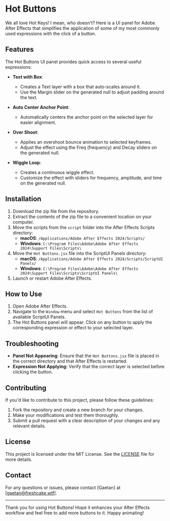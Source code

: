# Hot Buttons

We all love Hot Keys! I mean, who doesn't? Here is a UI panel for Adobe After Effects that simplifies the application of some of my most commonly used expressions with the click of a button.

## Features

The Hot Buttons UI panel provides quick access to several useful expressions:

- **Text with Box**: 
  - Creates a Text layer with a box that auto-scales around it.
  - Use the Margin slider on the generated null to adjust padding around the text.

- **Auto Center Anchor Point**: 
  - Automatically centers the anchor point on the selected layer for easier alignment.

- **Over Shoot**: 
  - Applies an overshoot bounce animation to selected keyframes.
  - Adjust the effect using the Freq (frequency) and Decay sliders on the generated null.

- **Wiggle Loop**: 
  - Creates a continuous wiggle effect.
  - Customize the effect with sliders for frequency, amplitude, and time on the generated null.

## Installation

1. Download the zip file from the repository.
2. Extract the contents of the zip file to a convenient location on your computer.
3. Move the scripts from the `script` folder into the After Effects Scripts directory:
   - **macOS**: `/Applications/Adobe After Effects 2024/Scripts/`
   - **Windows**: `C:\Program Files\Adobe\Adobe After Effects 2024\Support Files\Scripts\`
4. Move the `Hot Buttons.jsx` file into the ScriptUI Panels directory:
   - **macOS**: `/Applications/Adobe After Effects 2024/Scripts/ScriptUI Panels/`
   - **Windows**: `C:\Program Files\Adobe\Adobe After Effects 2024\Support Files\Scripts\ScriptUI Panels\`
5. Launch or restart Adobe After Effects.

## How to Use

1. Open Adobe After Effects.
2. Navigate to the `Window` menu and select `Hot Buttons` from the list of available ScriptUI Panels.
3. The Hot Buttons panel will appear. Click on any button to apply the corresponding expression or effect to your selected layer.

## Troubleshooting

- **Panel Not Appearing**: Ensure that the `Hot Buttons.jsx` file is placed in the correct directory and that After Effects is restarted.
- **Expression Not Applying**: Verify that the correct layer is selected before clicking the button.

## Contributing

If you'd like to contribute to this project, please follow these guidelines:

1. Fork the repository and create a new branch for your changes.
2. Make your modifications and test them thoroughly.
3. Submit a pull request with a clear description of your changes and any relevant details.

## License

This project is licensed under the MIT License. See the [LICENSE](LICENSE) file for more details.

## Contact

For any questions or issues, please contact [Gaetan] at [gaetan@freshcake.wtf].

---

Thank you for using Hot Buttons! Hope it enhances your After Effects workflow and feel free to add more buttons to it. Happy animating!
